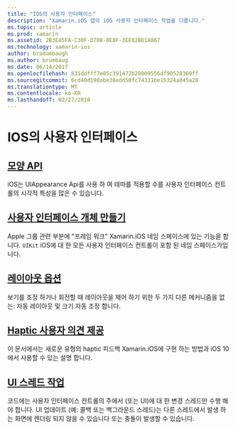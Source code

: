 ```yaml
---
title: "IOS의 사용자 인터페이스"
description: "Xamarin.iOS 앱의 iOS 사용자 인터페이스 작업을 다룹니다."
ms.topic: article
ms.prod: xamarin
ms.assetid: 2B3E45FA-C30F-D708-0E8F-3EE02BD1A867
ms.technology: xamarin-ios
author: bradumbaugh
ms.author: brumbaug
ms.date: 06/14/2017
ms.openlocfilehash: 831ddfff7e05c391472b280095564f90528369ff
ms.sourcegitcommit: 6cd40d190abe38edd50fc74331be15324a845a28
ms.translationtype: MT
ms.contentlocale: ko-KR
ms.lasthandoff: 02/27/2018
---
```

# <a name="user-interface-in-ios"></a>IOS의 사용자 인터페이스

## <a name="appearance-apiintroduction-to-the-appearance-apimd"></a>[모양 API](introduction-to-the-appearance-api.md)

iOS는 UIAppearance Api를 사용 하 여 테마를 적용할 수를 사용자 인터페이스 컨트롤의 시각적 특성을 많은 수 있습니다.

## <a name="creating-user-interface-objectsiosuser-interfaceios-uicreating-ui-objectsmd"></a>[사용자 인터페이스 개체 만들기](~/ios/user-interface/ios-ui/creating-ui-objects.md)

Apple 그룹 관련 부분에 "프레임 워크" Xamarin.iOS 네임 스페이스에 있는 기능을 합니다. `UIKit` iOS에 대 한 모든 사용자 인터페이스 컨트롤이 포함 된 네임 스페이스가입니다.

## <a name="layout-optionsiosuser-interfaceios-uilayout-optionsmd"></a>[레이아웃 옵션](~/ios/user-interface/ios-ui/layout-options.md)

보기를 조정 하거나 회전할 때 레이아웃을 제어 하기 위한 두 가지 다른 메커니즘을 없는: 자동 레이아웃 및 크기 자동 조정 합니다.

## <a name="providing-haptic-feedbackiosuser-interfaceios-uihaptic-feedbackmd"></a>[Haptic 사용자 의견 제공](~/ios/user-interface/ios-ui/haptic-feedback.md)

이 문서에서는 새로운 유형의 haptic 피드백 Xamarin.iOS에 구현 하는 방법과 iOS 10에서 사용할 수 있는 설명 합니다.

## <a name="working-with-the-ui-threadiosuser-interfaceios-uiui-threadmd"></a>[UI 스레드 작업](~/ios/user-interface/ios-ui/ui-thread.md)

코드에는 사용자 인터페이스 컨트롤의 주에서 (또는 UI)에 대 한 변경 스레드만 수행 해야 합니다. UI 업데이트 (예: 콜백 또는 백그라운드 스레드)는 다른 스레드에서 발생 하는 화면에 렌더링 되지 않을 수 있습니다 또는 충돌이 발생할 수 있습니다.




